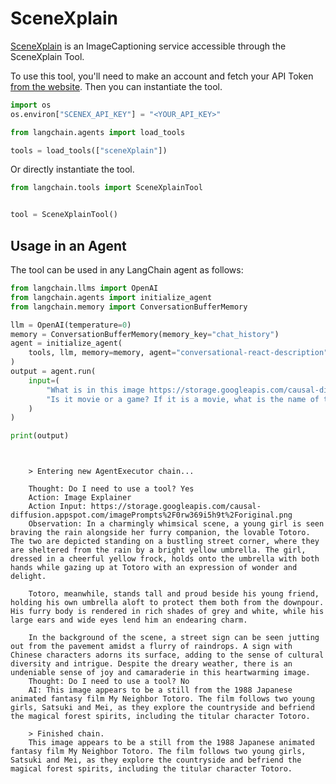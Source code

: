 # SceneXplain


[SceneXplain](https://scenex.jina.ai/) is an ImageCaptioning service accessible through the SceneXplain Tool.

To use this tool, you'll need to make an account and fetch your API Token [from the website](https://scenex.jina.ai/api). Then you can instantiate the tool.

<!-- WARNING: THIS FILE WAS AUTOGENERATED! DO NOT EDIT! Instead, edit the notebook w/the location & name as this file. -->


```python
import os
os.environ["SCENEX_API_KEY"] = "<YOUR_API_KEY>"
```


```python
from langchain.agents import load_tools

tools = load_tools(["sceneXplain"])
```

Or directly instantiate the tool.


```python
from langchain.tools import SceneXplainTool


tool = SceneXplainTool()
```

## Usage in an Agent

The tool can be used in any LangChain agent as follows:


```python
from langchain.llms import OpenAI
from langchain.agents import initialize_agent
from langchain.memory import ConversationBufferMemory

llm = OpenAI(temperature=0)
memory = ConversationBufferMemory(memory_key="chat_history")
agent = initialize_agent(
    tools, llm, memory=memory, agent="conversational-react-description", verbose=True
)
output = agent.run(
    input=(
        "What is in this image https://storage.googleapis.com/causal-diffusion.appspot.com/imagePrompts%2F0rw369i5h9t%2Foriginal.png. "
        "Is it movie or a game? If it is a movie, what is the name of the movie?"
    )
)

print(output)
```

<CodeOutputBlock lang="python">

```
    
    
    > Entering new AgentExecutor chain...
    
    Thought: Do I need to use a tool? Yes
    Action: Image Explainer
    Action Input: https://storage.googleapis.com/causal-diffusion.appspot.com/imagePrompts%2F0rw369i5h9t%2Foriginal.png
    Observation: In a charmingly whimsical scene, a young girl is seen braving the rain alongside her furry companion, the lovable Totoro. The two are depicted standing on a bustling street corner, where they are sheltered from the rain by a bright yellow umbrella. The girl, dressed in a cheerful yellow frock, holds onto the umbrella with both hands while gazing up at Totoro with an expression of wonder and delight.
    
    Totoro, meanwhile, stands tall and proud beside his young friend, holding his own umbrella aloft to protect them both from the downpour. His furry body is rendered in rich shades of grey and white, while his large ears and wide eyes lend him an endearing charm.
    
    In the background of the scene, a street sign can be seen jutting out from the pavement amidst a flurry of raindrops. A sign with Chinese characters adorns its surface, adding to the sense of cultural diversity and intrigue. Despite the dreary weather, there is an undeniable sense of joy and camaraderie in this heartwarming image.
    Thought: Do I need to use a tool? No
    AI: This image appears to be a still from the 1988 Japanese animated fantasy film My Neighbor Totoro. The film follows two young girls, Satsuki and Mei, as they explore the countryside and befriend the magical forest spirits, including the titular character Totoro.
    
    > Finished chain.
    This image appears to be a still from the 1988 Japanese animated fantasy film My Neighbor Totoro. The film follows two young girls, Satsuki and Mei, as they explore the countryside and befriend the magical forest spirits, including the titular character Totoro.
```

</CodeOutputBlock>

